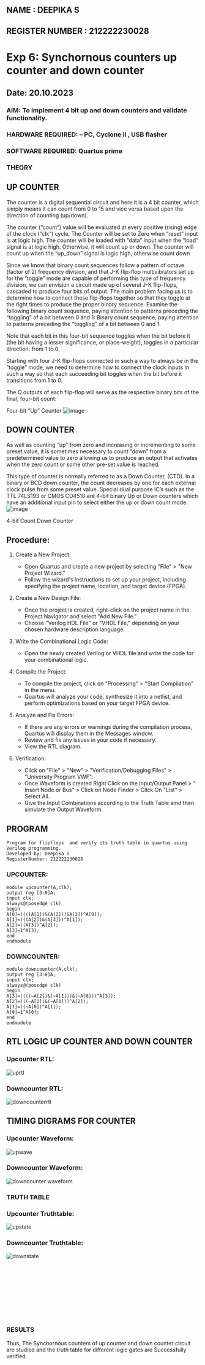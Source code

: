 ## NAME : DEEPIKA S
## REGISTER NUMBER : 212222230028
# Exp 6: Synchornous counters up counter and down counter 
## Date: 20.10.2023
### AIM: To implement 4 bit up and down counters and validate  functionality.
### HARDWARE REQUIRED:  – PC, Cyclone II , USB flasher
### SOFTWARE REQUIRED:   Quartus prime
### THEORY 

## UP COUNTER 
The counter is a digital sequential circuit and here it is a 4 bit counter, which simply means it can count from 0 to 15 and vice versa based upon the direction of counting (up/down). 

The counter (“count“) value will be evaluated at every positive (rising) edge of the clock (“clk“) cycle.
The Counter will be set to Zero when “reset” input is at logic high.
The counter will be loaded with “data” input when the “load” signal is at logic high. Otherwise, it will count up or down.
The counter will count up when the “up_down” signal is logic high, otherwise count down

Since we know that binary count sequences follow a pattern of octave (factor of 2) frequency division, and that J-K flip-flop multivibrators set up for the “toggle” mode are capable of performing this type of frequency division, we can envision a circuit made up of several J-K flip-flops, cascaded to produce four bits of output.
The main problem facing us is to determine how to connect these flip-flops together so that they toggle at the right times to produce the proper binary sequence.
Examine the following binary count sequence, paying attention to patterns preceding the “toggling” of a bit between 0 and 1:
Binary count sequence, paying attention to patterns preceding the “toggling” of a bit between 0 and 1.

Note that each bit in this four-bit sequence toggles when the bit before it (the bit having a lesser significance, or place-weight), toggles in a particular direction: from 1 to 0.



 
 

Starting with four J-K flip-flops connected in such a way to always be in the “toggle” mode, we need to determine how to connect the clock inputs in such a way so that each succeeding bit toggles when the bit before it transitions from 1 to 0.

The Q outputs of each flip-flop will serve as the respective binary bits of the final, four-bit count:

 
 

Four-bit “Up” Counter
![image](https://user-images.githubusercontent.com/36288975/169644758-b2f4339d-9532-40c5-af40-8f4f8c942e2c.png)



## DOWN COUNTER 

As well as counting “up” from zero and increasing or incrementing to some preset value, it is sometimes necessary to count “down” from a predetermined value to zero allowing us to produce an output that activates when the zero count or some other pre-set value is reached.

This type of counter is normally referred to as a Down Counter, (CTD). In a binary or BCD down counter, the count decreases by one for each external clock pulse from some preset value. Special dual purpose IC’s such as the TTL 74LS193 or CMOS CD4510 are 4-bit binary Up or Down counters which have an additional input pin to select either the up or down count mode.
![image](https://user-images.githubusercontent.com/36288975/169644844-1a14e123-7228-4ed8-81a9-eb937dff4ac8.png)


4-bit Count Down Counter
## Procedure:

1. Create a New Project:
   - Open Quartus and create a new project by selecting "File" > "New Project Wizard."
   - Follow the wizard's instructions to set up your project, including specifying the project name, location, and target device (FPGA).

2. Create a New Design File:
   - Once the project is created, right-click on the project name in the Project Navigator and select "Add New File."
   - Choose "Verilog HDL File" or "VHDL File," depending on your chosen hardware description language.

3. Write the Combinational Logic Code:
   - Open the newly created Verilog or VHDL file and write the code for your combinational logic.
     
4. Compile the Project:
   - To compile the project, click on "Processing" > "Start Compilation" in the menu.
   - Quartus will analyze your code, synthesize it into a netlist, and perform optimizations based on your target FPGA device.

5. Analyze and Fix Errors:
   - If there are any errors or warnings during the compilation process, Quartus will display them in the Messages window.
   - Review and fix any issues in your code if necessary.
   - View the RTL diagram.

6. Verification:
   - Click on "File" > "New" > "Verification/Debugging Files" > "University Program VWF".
   - Once Waveform is created Right Click on the Input/Output Panel > " Insert Node or Bus" > Click on Node Finder > Click On "List" > Select All.
   - Give the Input Combinations according to the Truth Table amd then simulate the Output Waveform.
## PROGRAM 
```
Program for flipflops  and verify its truth table in quartus using Verilog programming.
Developed by: Deepika S
RegisterNumber: 212222230028
```
### UPCOUNTER:
```
module upcounter(A,clk);
output reg [3:0]A;
input clk;
always@(posedge clk)
begin
A[0]=((((A[1])&(A[2]))&A[3])^A[0]);
A[1]=(((A[2])&(A[3]))^A[1]);
A[2]=((A[3])^A[2]);
A[3]=1^A[3];
end
endmodule
```
### DOWNCOUNTER:
```
module downcounter(A,clk);
output reg [3:0]A;
input clk;
always@(posedge clk)
begin
A[3]=((((~A[2])&(~A[1]))&(~A[0]))^A[3]);
A[2]=(((~A[1])&(~A[0]))^A[2]);
A[1]=((~A[0])^A[1]);
A[0]=1^A[0];
end
endmodule
```
## RTL LOGIC UP COUNTER AND DOWN COUNTER  
### Upcounter RTL:
![uprtl](https://github.com/deepikasrinivasans/Exp-7-Synchornous-counters-/assets/119393935/49af02c1-f493-4afb-81dd-d91b04943572)
### Downcounter RTL:
![downcounterrtl](https://github.com/deepikasrinivasans/Exp-7-Synchornous-counters-/assets/119393935/89e0c4ca-6147-4f76-88b9-c979707faffb)
## TIMING DIGRAMS FOR COUNTER 
### Upcounter Waveform:
![upwave](https://github.com/deepikasrinivasans/Exp-7-Synchornous-counters-/assets/119393935/2b03a4a1-69a4-451b-b9b8-0fc08bc0fab3)
### Downcounter Waveform:
![downcounter waveform](https://github.com/deepikasrinivasans/Exp-7-Synchornous-counters-/assets/119393935/f8008a80-ae6d-44ef-9f8c-a2f4576a147f)
### TRUTH TABLE 
###  Upcounter Truthtable:
![upstate](https://github.com/deepikasrinivasans/Exp-7-Synchornous-counters-/assets/119393935/6bc209e3-5832-40e5-9d04-44574415a0ec)
### Downcounter Truthtable:
![downstate](https://github.com/deepikasrinivasans/Exp-7-Synchornous-counters-/assets/119393935/89c724be-17f1-4290-9771-3bbe3998be07)

<br>
<br>
<br>
<br>
<br>
<br>
<br>
<br>

### RESULTS 
Thus, The Synchornous counters of up counter and down counter circuit are studied and the truth table for different logic gates are Successfully verified.
